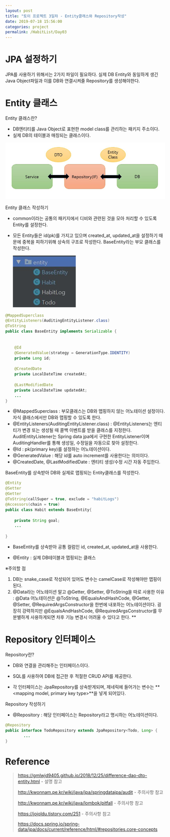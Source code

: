 ```yaml
---
layout: post
title: "토이 프로젝트 3일차 - Entity클래스와 Repository작성"
date: 2019-07-18 15:56:00
categories: project
permalink: /HabitList/Day03
---
```


# JPA 설정하기

JPA를 사용하기 위해서는 2가지 파일이 필요하다. 실제 DB Entity와 동일하게 생긴 Java Object파일과 이를 DB와 연결시켜줄 Repository를 생성해야한다.



# Entity 클래스

Entity 클래스란?

- DB엔티티를 Java Object로 표현한 model class를 관리하는 패키지 주소이다.
- 실제 DB의 테이블과 매칭되는 클래스이다.

![](..\img\toy_jpa.JPG)

Entity 클래스 작성하기

- common이라는 공통의 패키지에서 디비와 관련된 것을 모아 처리할 수 있도록 Entity를 설정한다.

- 모든 Entity들은 id(pk)를 가지고 있으며 created_at, updated_at을 설정하기 때문에 중복을 피하기위해 상속의 구조로 작성한다. BaseEntity라는 부모 클래스를 작성한다.

  ![](..\img\toy_entity_str.JPG)

```java
@MappedSuperclass
@EntityListeners(AuditingEntityListener.class)
@ToString
public class BaseEntity implements Serializable {


    @Id
    @GeneratedValue(strategy = GenerationType.IDENTITY)
    private Long id;
    
    @CreatedDate
    private LocalDateTime createdAt;
    
    @LastModifiedDate
    private LocalDateTime updatedAt;
    ...
}
```

- @MappedSuperclass : 부모클래스는 DB와 맵핑하지 않는 어노테이션 설정이다. 자식 클래스에서만 DB와 맵핑할 수 있도록 한다.
- @EntityListeners(AuditingEntityListener.class) : @EntityListeners는 엔티티가 변경 또는 생성될 때 콜백 이벤트를 받을 클래스를 지정한다. AuditEntityListener는 Spring data jpa에서 구현한 EntityListener이며 AuditingHandler를 통해 생성일, 수정일을 자동으로 찾아 설정한다.
- @Id : pk(primary key)를 설정하는 어노테이션이다.
- @GeneratedValue : 해당 id를 auto increment를 사용한다는 의미이다. 
- @CreatedDate, @LastModifiedDate : 엔티티 생성/수정 시간 자동 주입한다.



BaseEntity를 상속받아 DB와 실제로 맵핑되는 Entity클래스를 작성한다.

```java
@Entity
@Setter
@Getter
@ToString(callSuper = true, exclude = "habitLogs")
@Accessors(chain = true) 
public class Habit extends BaseEntity{

    private String goal;
    ...

}
```

- BaseEntity를 상속받아 공통 컬럼인 id, created_at, updated_at을 사용한다.

- @Entity : 실제 DB테이블과 맵핑되는 클래스

  

※주의할 점

1. DB는 snake_case로 작성되어 있어도 변수는 camelCase로 작성해야만 맵핑이된다. 
2. @Data라는 어노테이션 말고 @Getter, @Setter, @ToString을 따로 사용한 이유 : @Data 어노테이션은 @ToString, @EqualsAndHashCode, @Getter, @Setter, @RequiredArgsConstructor을 한번에 내포하는 어노테이션이다. 굉장히 강력하지만  @EqualsAndHashCode, @RequiredArgsConstructor를 무분별하게 사용하게되면 차후 기능 변경시 어려울 수 있다고 한다. **



# Repository 인터페이스

Repository란?

- DB와 연결을 관리해주는 인터페이스이다.

- SQL를 사용하여 DB에 접근한 후 적절한 CRUD API를 제공한다.

- 각 인터페이스는 JpaRepository를 상속받게되며, 제네릭에 들어가는 변수는 **<mapping model, primary key type>**을 넣게 되어있다.

  

Repository 작성하기

- @Repository : 해당 인터페이스는 Repository라고 명시하는 어노테이션이다.

```java
@Repository
public interface TodoRepository extends JpaRepository<Todo, Long> {
		...
}
```



#  Reference

>  <https://gmlwjd9405.github.io/2018/12/25/difference-dao-dto-entity.html> - 설명 참고
>
>  <http://kwonnam.pe.kr/wiki/java/jpa/springdatajpa/audit> - 주의사항 참고
>
>  <http://kwonnam.pe.kr/wiki/java/lombok/pitfall> - 주의사항 참고
>
>  <https://jojoldu.tistory.com/251> - 주의사항 참고
>
>  <https://docs.spring.io/spring-data/jpa/docs/current/reference/html/#repositories.core-concepts>


